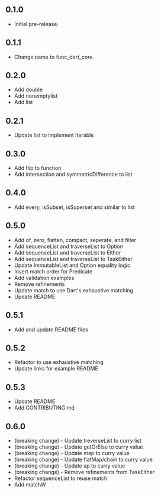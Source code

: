 ## 0.1.0

- Initial pre-release.

## 0.1.1

- Change name to func_dart_core.

## 0.2.0

- Add double
- Add nonemptylist
- Add list

## 0.2.1

- Update list to implement Iterable

## 0.3.0

- Add flip to function
- Add intersection and symmetricDifference to list

## 0.4.0

- Add every, isSubset, isSuperset and similar to list

## 0.5.0

- Add of, zero, flatten, compact, seperate, and filter
- Add sequenceList and traverseList to Option
- Add sequenceList and traverseList to Either
- Add sequenceList and traverseList to TaskEither
- Update ImmutableList and Option equality logic
- Invert match order for Predicate
- Add validation examples
- Remove refinements
- Update match to use Dart's exhaustive matching
- Update README

## 0.5.1

- Add and update README files

## 0.5.2

- Refactor to use exhaustive matching
- Update links for example README

## 0.5.3

- Update README
- Add CONTRIBUTING.md

## 0.6.0

- (breaking change) - Update treverseList to curry list
- (breaking change) - Update getOrElse to curry value
- (breaking change) - Update map to curry value
- (breaking change) - Update flatMap/chain to curry value
- (breaking change) - Update ap to curry value
- (breaking change) - Remove refinements from TaskEither
- Refactor sequenceList to reuse match
- Add matchW
